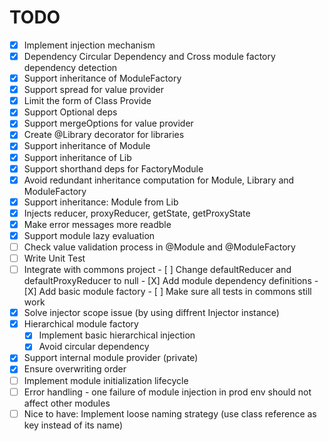 # TODO

- [X] Implement injection mechanism
- [X] Dependency Circular Dependency and Cross module factory dependency detection
- [X] Support inheritance of ModuleFactory
- [X] Support spread for value provider
- [X] Limit the form of Class Provide
- [X] Support Optional deps
- [X] Support mergeOptions for value provider
- [X] Create @Library decorator for libraries
- [X] Support inheritance of Module
- [X] Support inheritance of Lib
- [X] Support shorthand deps for FactoryModule
- [X] Avoid redundant inheritance computation for Module, Library and ModuleFactory
- [X] Support inheritance: Module from Lib
- [X] Injects reducer, proxyReducer, getState, getProxyState
- [X] Make error messages more readble
- [X] Support module lazy evaluation
- [ ] Check value validation process in @Module and @ModuleFactory
- [ ] Write Unit Test
- [ ] Integrate with commons project
      - [ ] Change defaultReducer and defaultProxyReducer to null
      - [X] Add module dependency definitions
      - [X] Add basic module factory
      - [ ] Make sure all tests in commons still work
- [X] Solve injector scope issue (by using diffrent Injector instance)
- [X] Hierarchical module factory
    - [X] Implement basic hierarchical injection
    - [X] Avoid circular dependency
- [X] Support internal module provider (private)
- [X] Ensure overwriting order
- [ ] Implement module initialization lifecycle
- [ ] Error handling - one failure of module injection in prod env should not affect other modules
- [ ] Nice to have: Implement loose naming strategy (use class reference as key instead of its name)
